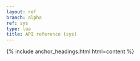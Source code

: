 ```yaml
---
layout: ref
branch: alpha
ref: sys
type: lua
title: API reference (sys)
---
```

{% include anchor_headings.html html=content %}